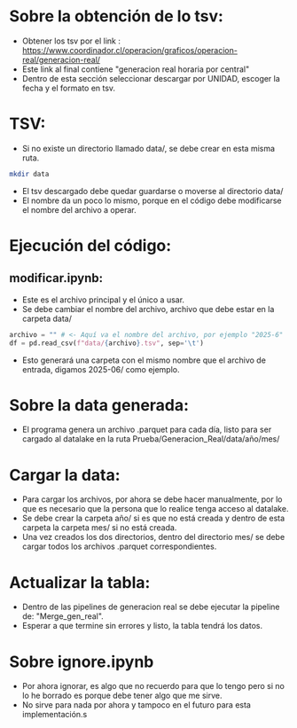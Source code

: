 # Sobre la obtención de lo tsv:

- Obtener los tsv por el link : https://www.coordinador.cl/operacion/graficos/operacion-real/generacion-real/
- Este link al final contiene "generacion real horaria por central"
- Dentro de esta sección seleccionar descargar por UNIDAD, escoger la fecha y el formato en tsv.

# TSV:
- Si no existe un directorio llamado data/, se debe crear en esta misma ruta.

```bash
mkdir data
```
- El tsv descargado debe quedar guardarse o moverse al directorio data/
- El nombre da un poco lo mismo, porque en el código debe modificarse el nombre del archivo a operar.

# Ejecución del código:

## modificar.ipynb:

- Este es el archivo principal y el único a usar.
- Se debe cambiar el nombre del archivo, archivo que debe estar en la carpeta data/
```python
archivo = "" # <- Aquí va el nombre del archivo, por ejemplo "2025-6"
df = pd.read_csv(f"data/{archivo}.tsv", sep='\t')
```
- Esto generará una carpeta con el mismo nombre que el archivo de entrada, digamos 2025-06/ como ejemplo.

# Sobre la data generada:

- El programa genera un archivo .parquet para cada día, listo para ser cargado al datalake en la ruta Prueba/Generacion_Real/data/año/mes/

# Cargar la data:

- Para cargar los archivos, por ahora se debe hacer manualmente, por lo que es necesario que la persona que lo realice tenga acceso al datalake.
- Se debe crear la carpeta año/ si es que no está creada y dentro de esta carpeta la carpeta mes/ si no está creada.
- Una vez creados los dos directorios, dentro del directorio mes/ se debe cargar todos los archivos .parquet correspondientes.

# Actualizar la tabla:

- Dentro de las pipelines de generacion real se debe ejecutar la pipeline de: "Merge_gen_real".
- Esperar a que termine sin errores y listo, la tabla tendrá los datos.

# Sobre ignore.ipynb

- Por ahora ignorar, es algo que no recuerdo para que lo tengo pero si no lo he borrado es porque debe tener algo que me sirve.
- No sirve para nada por ahora y tampoco en el futuro para esta implementación.s
